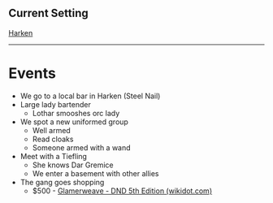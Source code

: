 ## Current Setting
[Harken](../Locations📌/Harken.md)

---
# Events
- We go to a local bar in Harken (Steel Nail)
-   Large lady bartender
	-   Lothar smooshes orc lady
-   We spot a new uniformed group
	-   Well armed
	-   Read cloaks
	-   Someone armed with a wand
-   Meet with a Tiefling
	-   She knows Dar Gremice
	-   We enter a basement with other allies
-   The gang goes shopping
	-   $500 - [Glamerweave - DND 5th Edition (wikidot.com)](http://dnd5e.wikidot.com/wondrous-items:glamerweave)